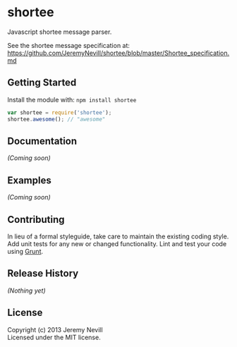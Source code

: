 # shortee

Javascript shortee message parser.

See the shortee message specification at:
https://github.com/JeremyNevill/shortee/blob/master/Shortee_specification.md


## Getting Started
Install the module with: `npm install shortee`

```javascript
var shortee = require('shortee');
shortee.awesome(); // "awesome"
```

## Documentation
_(Coming soon)_

## Examples
_(Coming soon)_

## Contributing
In lieu of a formal styleguide, take care to maintain the existing coding style. Add unit tests for any new or changed functionality. Lint and test your code using [Grunt](http://gruntjs.com/).

## Release History
_(Nothing yet)_

## License
Copyright (c) 2013 Jeremy Nevill  
Licensed under the MIT license.

